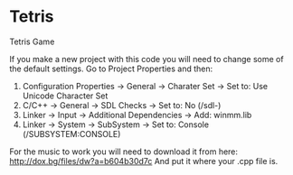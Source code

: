 # Tetris
Tetris Game

If you make a new project with this code you will need to change some of the default settings.
Go to Project Properties and then:

1. Configuration Properties -> General -> Charater Set -> Set to: Use Unicode Character Set 
2. C/C++ -> General -> SDL Checks -> Set to: No (/sdl-)
3. Linker -> Input -> Additional Dependencies -> Add: winmm.lib
4. Linker -> System -> SubSystem -> Set to: Console (/SUBSYSTEM:CONSOLE)

For the music to work you will need to download it from here: http://dox.bg/files/dw?a=b604b30d7c
And put it where your .cpp file is.
